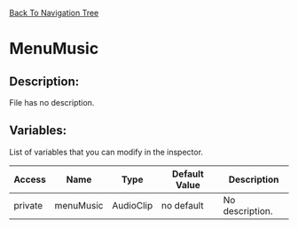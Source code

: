 [Back To Navigation Tree](https://wesleywh.github.io/GameDevRepo/docs/navigation.html)
# MenuMusic

## Description:
File has no description.

## Variables:
List of variables that you can modify in the inspector.

|Access|Name|Type|Default Value|Description|
|---|---|---|---|---|
|private|menuMusic|AudioClip|no default|No description.|
